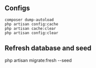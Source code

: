 ## Configs

```
composer dump-autoload
php artisan config:cache
php artisan cache:clear
php artisan config:clear
```

## Refresh database and seed
php artisan migrate:fresh --seed
